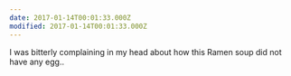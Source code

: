```yaml
---
date: 2017-01-14T00:01:33.000Z
modified: 2017-01-14T00:01:33.000Z
---
```


  I was bitterly complaining in my head about how this Ramen soup did not have any egg..
